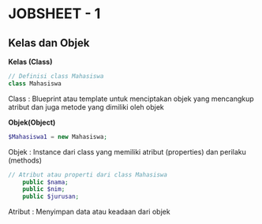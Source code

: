 <h1>JOBSHEET - 1</h1>

<h2>Kelas dan Objek</h2>
<b>Kelas (Class)</b>

```php
// Definisi class Mahasiswa
class Mahasiswa
```
Class : Blueprint atau template untuk menciptakan objek yang mencangkup atribut dan juga metode yang dimiliki oleh objek

<b>Objek(Object)</b>
```php
$Mahasiswa1 = new Mahasiswa;
```
Objek : Instance dari class yang memiliki atribut (properties) dan perilaku
(methods)

```php
// Atribut atau properti dari class Mahasiswa
    public $nama;
    public $nim;
    public $jurusan;
```
Atribut : Menyimpan data atau keadaan dari objek
